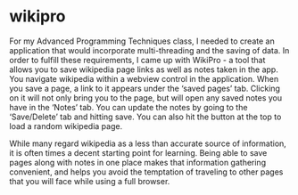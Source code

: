 # wikipro
For my Advanced Programming Techniques class, I needed to create an application that would incorporate multi-threading and the saving of data. In order to fulfill these requirements, I came up with WikiPro - a tool that allows you to save wikipedia page links as well as notes taken in the app. You navigate wikipedia within a webview control in the application. When you save a page, a link to it appears under the ‘saved pages’ tab. Clicking on it will not only bring you to the page, but will open any saved notes you have in the  ‘Notes’ tab. You can update the notes by going to the ‘Save/Delete’ tab and hitting save. You can also hit the button at the top to load a random wikipedia page. 

While many regard wikipedia as a less than accurate source of information, it is often times a decent starting point for learning. Being able to save pages along with notes in one place makes that information gathering convenient, and helps you avoid the temptation of traveling to other pages that you will face while using a full browser. 


